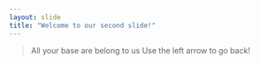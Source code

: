 ```yaml
---
layout: slide
title: "Welcome to our second slide!"
---
```

> All your base are belong to us
Use the left arrow to go back!
